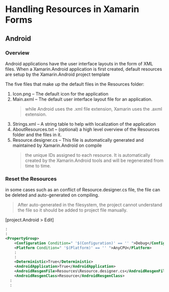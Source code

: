 # Handling Resources in Xamarin Forms

## Android
### Overview
Android applications have the user interface layouts in the form of XML files. 
When a Xamarin.Android application is first created, default resources are setup by the Xamarin.Android project template

The five files that make up the default files in the Resources folder:

1) Icon.png – The default icon for the application
2) Main.axml – The default user interface layout file for an application. 
   > while Android uses the .xml file extension, Xamarin uses the .axml extension.
4) Strings.xml – A string table to help with localization of the application
4) AboutResources.txt – (optional) a high level overview of the Resources folder and the files in it.
5) Resource.designer.cs – This file is automatically generated and maintained by Xamarin.Android on compile
   > the unique IDs assigned to each resource. It is automatically created by the Xamarin.Android tools and will be regenerated from time to time.

### Reset the Resources
in some cases such as an conflict of Resource.designer.cs file, the file can be deleted and auto-generated on compiling.
> After auto-generated in the filesystem, the project cannot understand the file so it should be added to project file manually.

[project.Android > Edit]
```xml
:
:
<PropertyGroup>
    <Configuration Condition=" '$(Configuration)' == '' ">Debug</Configuration>
    <Platform Condition=" '$(Platform)' == '' ">AnyCPU</Platform>
    :
    :
    <Deterministic>True</Deterministic>
    <AndroidApplication>True</AndroidApplication>
    <AndroidResgenFile>Resources\Resource.designer.cs</AndroidResgenFile>
    <AndroidResgenClass>Resource</AndroidResgenClass>
  :
  :
```
